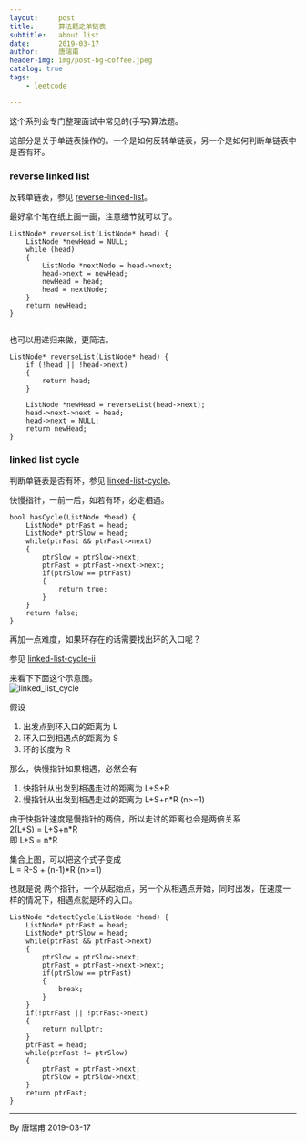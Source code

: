 ```yaml
---
layout:     post
title:      算法题之单链表 
subtitle:   about list
date:       2019-03-17
author:     唐瑞甫
header-img: img/post-bg-coffee.jpeg
catalog: true
tags: 
    - leetcode

---  
```


这个系列会专门整理面试中常见的(手写)算法题。  
  
这部分是关于单链表操作的。一个是如何反转单链表，另一个是如何判断单链表中是否有环。

### reverse linked list  
反转单链表，参见 [reverse-linked-list](https://leetcode.com/problems/reverse-linked-list/)。  
  
最好拿个笔在纸上画一画，注意细节就可以了。

```
ListNode* reverseList(ListNode* head) {
    ListNode *newHead = NULL;
    while (head) 
    {
        ListNode *nextNode = head->next;
        head->next = newHead;
        newHead = head;
        head = nextNode;
    }   
    return newHead;
}


```

也可以用递归来做，更简洁。

```
ListNode* reverseList(ListNode* head) {
    if (!head || !head->next) 
    {
    	return head;
    }
    
    ListNode *newHead = reverseList(head->next);
    head->next->next = head;
    head->next = NULL;
    return newHead;
}

```



### linked list cycle

判断单链表是否有环，参见 [linked-list-cycle](https://leetcode.com/problems/linked-list-cycle/)。  
  
快慢指针，一前一后，如若有环，必定相遇。  


```
bool hasCycle(ListNode *head) {
    ListNode* ptrFast = head;
    ListNode* ptrSlow = head;
    while(ptrFast && ptrFast->next)
    {
        ptrSlow = ptrSlow->next;
        ptrFast = ptrFast->next->next;
        if(ptrSlow == ptrFast)
        {
            return true;
        }
    }
    return false;
}
``` 

再加一点难度，如果环存在的话需要找出环的入口呢？ 
  
参见 [linked-list-cycle-ii](https://leetcode.com/problems/linked-list-cycle-ii/) 
  
来看下下面这个示意图。  
![linked_list_cycle](https://wx3.sinaimg.cn/mw690/9a30a1bagy1g165xy3xs6j20xk0g10tj.jpg)
  
假设  
1. 出发点到环入口的距离为 L  
2. 环入口到相遇点的距离为 S  
3. 环的长度为 R  
  
那么，快慢指针如果相遇，必然会有  
1. 快指针从出发到相遇走过的距离为 L+S+R  
2. 慢指针从出发到相遇走过的距离为 L+S+n*R (n>=1)
  
由于快指针速度是慢指针的两倍，所以走过的距离也会是两倍关系  
      2(L+S) = L+S+n\*R  
      即 L+S = n\*R  
  
集合上图，可以把这个式子变成  
      L = R-S + (n-1)\*R  (n>=1)  
  
也就是说 两个指针，一个从起始点，另一个从相遇点开始，同时出发，在速度一样的情况下，相遇点就是环的入口。    
  
  
```
ListNode *detectCycle(ListNode *head) {
    ListNode* ptrFast = head;
    ListNode* ptrSlow = head;
    while(ptrFast && ptrFast->next)
    {
        ptrSlow = ptrSlow->next;
        ptrFast = ptrFast->next->next;
        if(ptrSlow == ptrFast)
        {
            break;
        }
    }
    if(!ptrFast || !ptrFast->next)
    {
        return nullptr;
    }
    ptrFast = head;
    while(ptrFast != ptrSlow)
    {
        ptrFast = ptrFast->next;
        ptrSlow = ptrSlow->next;
    }
    return ptrFast;
}
```


---
  By 唐瑞甫
  2019-03-17

